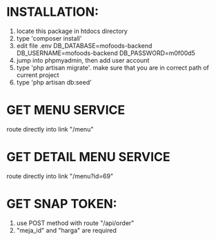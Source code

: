 # INSTALLATION:
1. locate this package in htdocs directory
2. type 'composer install'
3. edit file .env
   DB_DATABASE=mofoods-backend
   DB_USERNAME=mofoods-backend
   DB_PASSWORD=m0f00d5
4. jump into phpmyadmin, then add user account
5. type 'php artisan migrate'. make sure that you are in correct path of current project
6. type 'php artisan db:seed'

# GET MENU SERVICE
route directly into link "/menu"

# GET DETAIL MENU SERVICE
route directly into link "/menu?id=69"

# GET SNAP TOKEN:
1. use POST method with route "/api/order"
2. "meja_id" and "harga" are required